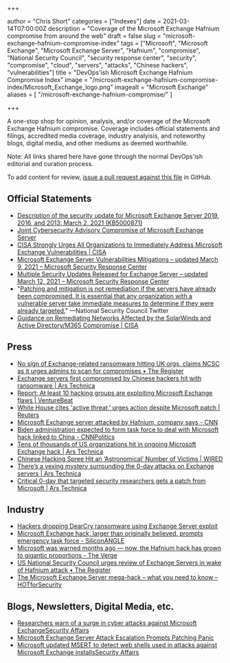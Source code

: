 +++

author = "Chris Short"
categories = ["Indexes"]
date = 2021-03-14T07:00:00Z
description = "Coverage of the Microsoft Exchange Hafnium compromise from around the web"
draft = false
slug = "microsoft-exchange-hafnium-compromise-index"
tags = ["Microsoft", "Microsoft Exchange", "Microsoft Exchange Server", "Hafnium", "compromise", "National Security Council", "security response center", "security", "compromise", "cloud", "servers", "attacks", "Chinese hackers", "vulnerabilities"]
title = "DevOps'ish Microsoft Exchange Hafnium Compromise Index"
image = "/microsoft-exchange-hafnium-compromise-index/Microsoft_Exchange_logo.png"
imagealt = "Microsoft Exchange"
aliases = [
    "/microsoft-exchange-hafnium-compromise/"
]

+++

A one-stop shop for opinion, analysis, and/or coverage of the Microsoft Exchange Hafnium compromise. Coverage includes official statements and filings, accredited media coverage, industry analyisis, and noteworthy blogs, digital media, and other mediums as deemed worthwhile.

Note: All links shared here have gone through the normal DevOps'ish editorial and curation process.

To add content for review, [issue a pull request against this file](https://github.com/chris-short/devopsish.com/blob/main/content/post/microsoft-exchange-Hafnium-compromise-index/index.md) in GitHub.

## Official Statements

* [Description of the security update for Microsoft Exchange Server 2019, 2016, and 2013: March 2, 2021 (KB5000871)](https://support.microsoft.com/en-us/topic/description-of-the-security-update-for-microsoft-exchange-server-2019-2016-and-2013-march-2-2021-kb5000871-9800a6bb-0a21-4ee7-b9da-fa85b3e1d23b)
* [Joint Cybersecurity Advisory Compromise of Microsoft Exchange Server](https://www.ic3.gov/Media/News/2021/210310.pdf)
* [CISA Strongly Urges All Organizations to Immediately Address Microsoft Exchange Vulnerabilities | CISA](https://us-cert.cisa.gov/ncas/current-activity/2021/03/08/cisa-strongly-urges-all-organizations-immediately-address)
* [Microsoft Exchange Server Vulnerabilities Mitigations – updated March 9, 2021 – Microsoft Security Response Center](https://msrc-blog.microsoft.com/2021/03/05/microsoft-exchange-server-vulnerabilities-mitigations-march-2021/)
* [Multiple Security Updates Released for Exchange Server – updated March 12, 2021 – Microsoft Security Response Center](https://msrc-blog.microsoft.com/2021/03/02/multiple-security-updates-released-for-exchange-server/)
* "[Patching and mitigation is not remediation if the servers have already been compromised. It is essential that any organization with a vulnerable server take immediate measures to determine if they were already targeted.](https://twitter.com/whnsc/status/1368275202883411975)" —National Security Council Twitter
* [Guidance on Remediating Networks Affected by the SolarWinds and Active Directory/M365 Compromise | CISA](https://us-cert.cisa.gov/ncas/current-activity/2021/03/09/guidance-remediating-networks-affected-solarwinds-and-active)

## Press

* [No sign of Exchange-related ransomware hitting UK orgs, claims NCSC as it urges admins to scan for compromises • The Register](https://www.theregister.com/2021/03/12/no_exchange_ransomware_uk_ncsc_hafnium/)
* [Exchange servers first compromised by Chinese hackers hit with ransomware | Ars Technica](https://arstechnica.com/gadgets/2021/03/ransomware-gangs-hijack-7000-exchange-servers-first-hit-by-chinese-hackers/)
* [Report: At least 10 hacking groups are exploiting Microsoft Exchange flaws | VentureBeat](https://venturebeat.com/2021/03/11/report-at-least-10-hacking-groups-are-exploiting-microsoft-exchange-flaws/)
* [White House cites 'active threat,' urges action despite Microsoft patch | Reuters](https://www.reuters.com/article/us-usa-cyber-microsoft-idUSKBN2AZ0OQ)
* [Microsoft Exchange server attacked by Hafnium, company says - CNN](https://www.cnn.com/2021/03/03/tech/microsoft-exchange-server-hafnium-china-intl-hnk/index.html)
* [Biden administration expected to form task force to deal with Microsoft hack linked to China - CNNPolitics](https://www.cnn.com/2021/03/06/politics/microsoft-hack-task-force/index.html)
* [Tens of thousands of US organizations hit in ongoing Microsoft Exchange hack | Ars Technica](https://arstechnica.com/gadgets/2021/03/tens-of-thousands-of-us-organizations-hit-in-ongoing-microsoft-exchange-hack/)
* [Chinese Hacking Spree Hit an ‘Astronomical’ Number of Victims | WIRED](https://www.wired.com/story/china-microsoft-exchange-server-hack-victims/)
* [There’s a vexing mystery surrounding the 0-day attacks on Exchange servers | Ars Technica](https://arstechnica.com/gadgets/2021/03/security-unicorn-exchange-server-0-days-were-exploited-by-6-apts/)
* [Critical 0-day that targeted security researchers gets a patch from Microsoft | Ars Technica](https://arstechnica.com/gadgets/2021/03/microsoft-patches-critical-0day-that-north-korea-used-to-target-researchers/)

## Industry

* [Hackers dropping DearCry ransomware using Exchange Server exploit](https://www.hackread.com/hackers-dearcry-ransomware-exchange-server-exploit/)
* [Microsoft Exchange hack, larger than originally believed, prompts emergency task force - SiliconANGLE](https://siliconangle.com/2021/03/08/exchange-hack-larger-originally-believed-prompts-emergency-taskforce/)
* [Microsoft was warned months ago — now, the Hafnium hack has grown to gigantic proportions - The Verge](https://www.theverge.com/2021/3/8/22319934/microsoft-hafnium-hack-exchange-server-email-flaw-white-house)
* [US National Security Council urges review of Exchange Servers in wake of Hafnium attack • The Register](https://www.theregister.com/2021/03/08/us_national_security_council_says/)
* [The Microsoft Exchange Server mega-hack – what you need to know – HOTforSecurity](https://hotforsecurity.bitdefender.com/blog/the-microsoft-exchange-server-mega-hack-what-you-need-to-know-25442.html)

## Blogs, Newsletters, Digital Media, etc.

* [Researchers warn of a surge in cyber attacks against Microsoft ExchangeSecurity Affairs](https://securityaffairs.co/wordpress/115532/hacking/microsoft-exchange-servers-hacks.html)
* [Microsoft Exchange Server Attack Escalation Prompts Patching Panic](https://www.darkreading.com/attacks-breaches/microsoft-exchange-server-attack-escalation-prompts-patching-panic/d/d-id/1340349)
* [Microsoft updated MSERT to detect web shells used in attacks against Microsoft Exchange installsSecurity Affairs](https://securityaffairs.co/wordpress/115388/hacking/microsoft-msert-microsoft-exchange-attacks.html)
